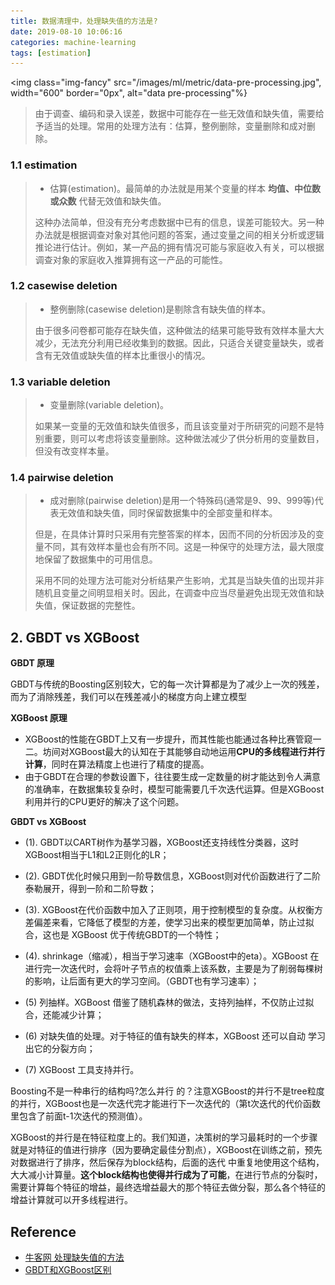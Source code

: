 ```yaml
---
title: 数据清理中，处理缺失值的方法是?
date: 2019-08-10 10:06:16
categories: machine-learning
tags: [estimation]
---
```


<img class="img-fancy" src="/images/ml/metric/data-pre-processing.jpg", width="600" border="0px", alt="data pre-processing"%}

<!-- more -->

> 由于调查、编码和录入误差，数据中可能存在一些无效值和缺失值，需要给予适当的处理。常用的处理方法有：估算，整例删除，变量删除和成对删除。

### 1.1 estimation

> - 估算(estimation)。最简单的办法就是用某个变量的样本 **均值、中位数或众数** 代替无效值和缺失值。
> 
> 这种办法简单，但没有充分考虑数据中已有的信息，误差可能较大。另一种办法就是根据调查对象对其他问题的答案，通过变量之间的相关分析或逻辑推论进行估计。例如，某一产品的拥有情况可能与家庭收入有关，可以根据调查对象的家庭收入推算拥有这一产品的可能性。

### 1.2 casewise deletion

> - 整例删除(casewise deletion)是剔除含有缺失值的样本。
> 
> 由于很多问卷都可能存在缺失值，这种做法的结果可能导致有效样本量大大减少，无法充分利用已经收集到的数据。因此，只适合关键变量缺失，或者含有无效值或缺失值的样本比重很小的情况。

### 1.3 variable deletion

> - 变量删除(variable deletion)。
> 
> 如果某一变量的无效值和缺失值很多，而且该变量对于所研究的问题不是特别重要，则可以考虑将该变量删除。这种做法减少了供分析用的变量数目，但没有改变样本量。

### 1.4 pairwise deletion

> - 成对删除(pairwise deletion)是用一个特殊码(通常是9、99、999等)代表无效值和缺失值，同时保留数据集中的全部变量和样本。
> 
> 但是，在具体计算时只采用有完整答案的样本，因而不同的分析因涉及的变量不同，其有效样本量也会有所不同。这是一种保守的处理方法，最大限度地保留了数据集中的可用信息。
>
> 采用不同的处理方法可能对分析结果产生影响，尤其是当缺失值的出现并非随机且变量之间明显相关时。因此，在调查中应当尽量避免出现无效值和缺失值，保证数据的完整性。

## 2. GBDT vs XGBoost

**GBDT 原理**

GBDT与传统的Boosting区别较大，它的每一次计算都是为了减少上一次的残差，而为了消除残差，我们可以在残差减小的梯度方向上建立模型

**XGBoost 原理**

- XGBoost的性能在GBDT上又有一步提升，而其性能也能通过各种比赛管窥一二。坊间对XGBoost最大的认知在于其能够自动地运用**CPU的多线程进行并行计算**，同时在算法精度上也进行了精度的提高。 
- 由于GBDT在合理的参数设置下，往往要生成一定数量的树才能达到令人满意的准确率，在数据集较复杂时，模型可能需要几千次迭代运算。但是XGBoost利用并行的CPU更好的解决了这个问题。
 
**GBDT vs XGBoost**

- (1). GBDT以CART树作为基学习器，XGBoost还支持线性分类器，这时XGBoost相当于L1和L2正则化的LR；

- (2). GBDT优化时候只用到一阶导数信息，XGBoost则对代价函数进行了二阶泰勒展开，得到一阶和二阶导数；

- (3). XGBoost在代价函数中加入了正则项，用于控制模型的复杂度。从权衡方差偏差来看，它降低了模型的方差，使学习出来的模型更加简单，防止过拟合，这也是 XGBoost 优于传统GBDT的一个特性；

- (4). shrinkage（缩减），相当于学习速率（XGBoost中的eta）。XGBoost 在进行完一次迭代时，会将叶子节点的权值乘上该系数，主要是为了削弱每棵树的影响，让后面有更大的学习空间。（GBDT也有学习速率）；

- (5) 列抽样。XGBoost 借鉴了随机森林的做法，支持列抽样，不仅防止过拟合，还能减少计算；

- (6) 对缺失值的处理。对于特征的值有缺失的样本，XGBoost 还可以自动 学习出它的分裂方向；

- (7) XGBoost 工具支持并行。

Boosting不是一种串行的结构吗?怎么并行 的？注意XGBoost的并行不是tree粒度的并行，XGBoost也是一次迭代完才能进行下一次迭代的（第t次迭代的代价函数里包含了前面t-1次迭代的预测值）。

XGBoost的并行是在特征粒度上的。我们知道，决策树的学习最耗时的一个步骤就是对特征的值进行排序（因为要确定最佳分割点），XGBoost在训练之前，预先对数据进行了排序，然后保存为block结构，后面的迭代 中重复地使用这个结构，大大减小计算量。**这个block结构也使得并行成为了可能**，在进行节点的分裂时，需要计算每个特征的增益，最终选增益最大的那个特征去做分裂，那么各个特征的增益计算就可以开多线程进行。


## Reference

- [牛客网 处理缺失值的方法][1]
- [GBDT和XGBoost区别][2]

[1]: https://www.nowcoder.com/questionTerminal/c2d44d84529d426783e9631f92cbaad5
[2]: https://blog.csdn.net/qq_28031525/article/details/70207918
